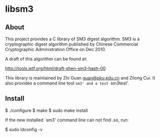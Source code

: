 libsm3
======

About
-----
 
This project provides a C library of SM3 digest algorithm. SM3 is a
cryptographic digest algorithm published by Chinese Commercial Cryptographic
Administration Office on Dec 2010.

A draft of this algorithm can be found at:

 http://tools.ietf.org/html/draft-shen-sm3-hash-00

This library is maintained by Zhi Guan <guan@pku.edu.cn> and Zilong Cui.
It also provides a command line tool `sm3' and a test `sm3test'.

Install
-------

  $ ./configure
  $ make
  $ sudo make install

If the new installed `sm3' command line can not find .so, run:

 $ sudo ldconfig -v


